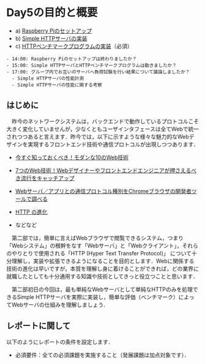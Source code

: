 # Day5の目的と概要

-   a) [Raspberry Piのセットアップ](./raspberrypi_setup "Raspberry Piのセットアップ")
-   b) [Simple HTTPサーバの実装](./simplehtttpserver "Simple HTTPサーバの実装")
-   c) [HTTPベンチマークプログラムの実装](./httpbenchmark "HTTPベンチマークプログラムの実装")（必須）

```{admonition} 本日の進捗確認チェックリスト
- 14:00: Raspberry Piのセットアップは終わりましたか？
- 15:00: Simple HTTPサーバとHTTPベンチマークプログラムは動きましたか？
- 17:00: グループ内でお互いのサーバへ負荷試験を行い結果について議論しましたか？
  - Simple HTTPサーバの性能計測
  - Simple HTTPサーバの性能に関する考察
```

## はじめに

　昨今のネットワークシステムは，バックエンドで動作しているプロトコルこそ大きく変化していませんが，少なくともユーザインタフェースは全てWebで統一されつつあると言えます．昨今では，以下に示すような様々な魅力的なWebデザインを実現するフロントエンド技術や通信プロトコルが出現しつつあります．

-   [今すぐ知っておくべき！モダンな10のWeb技術](https://techacademy.jp/magazine/11592)

-   [7つのWeb技術！Webデザイナーやフロントエンドエンジニアが押さえるべき流行をキャッチアップ](https://ferret-plus.com/5878)

-   [Webサーバ／アプリとの通信プロトコル種別をChromeブラウザの開発者ツールで調べる](http://www.atmarkit.co.jp/ait/articles/1610/21/news023.html)

-   [HTTP の進化](https://developer.mozilla.org/ja/docs/Web/HTTP/Basics_of_HTTP/Evolution_of_HTTP)

-   などなど

　第二部では，簡単に言えばWebブラウザで閲覧できるシステム，つまり「Webシステム」の根幹をなす「Webサーバ」と「Webクライアント」，それらのやりとりで使用される「HTTP (Hyper Text Transfer Protocol)」 について十分理解し，実装や拡張できるようになることを目的とします．Webに関係する技術の進化は早いですが，本質を理解し身に着けることができれば，どの業界に就職したとしても十分通用する知識や技術としてきっと役立つことと思います．

　第二部初日の今回は，最も単純なWebサーバとして単純なHTTPのみを処理できるSimple HTTPサーバを実際に実装し，簡単な評価（ベンチマーク）によってWebサーバの仕組みを理解しましょう．

## レポートに関して

以下のようにレポートの条件を設定します．

-   必須要件：全ての必須課題を実施すること（発展課題は加点対象です）．
